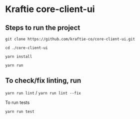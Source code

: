 # Kraftie core-client-ui

## Steps to run the project 

`git clone https://github.com/kraftie-co/core-client-ui.git`

`cd ./core-client-ui`

`yarn install`

`yarn run`



## To check/fix linting, run 

`yarn run lint` / `yarn run lint --fix`

To run tests 

`yarn run test`